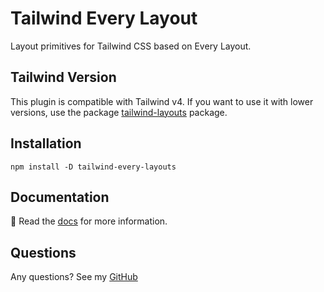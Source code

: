 # Tailwind Every Layout

Layout primitives for Tailwind CSS based on Every Layout.

## Tailwind Version
This plugin is compatible with Tailwind v4. If you want to use it with lower versions, use the package [tailwind-layouts](https://www.npmjs.com/package/tailwind-layouts) package.  

## Installation

```
npm install -D tailwind-every-layouts
```

## Documentation

📝 Read the [docs](https://tailwind-every-layout-plugin.netlify.app) for more information.

## Questions
Any questions? See my [GitHub](https://github.com/MUppenkamp/tailwind-every-layout)
